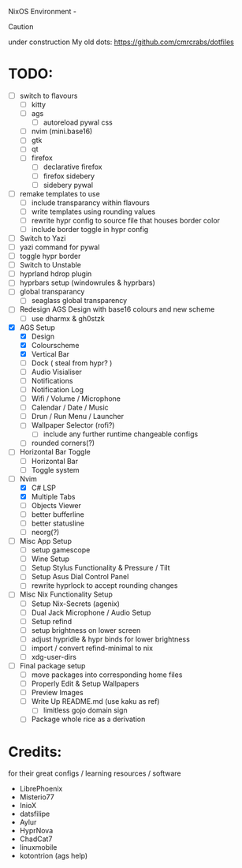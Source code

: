 NixOS Environment - <name pending>

> [!Caution]
>
> under construction
> My old dots: https://github.com/cmrcrabs/dotfiles

# TODO: 
- [ ] switch to flavours
    - [ ] kitty
    - [ ] ags
        - [ ] autoreload pywal css
    - [ ] nvim (mini.base16)
    - [ ] gtk
    - [ ] qt
    - [ ] firefox   
        - [ ] declarative firefox
        - [ ] firefox sidebery
        - [ ] sidebery pywal

- [ ] remake templates to use 
    - [ ] include transparancy within flavours
    - [ ] write templates using rounding values
    - [ ] rewrite hypr config to source file that houses border color
    - [ ] include border toggle in hypr config

- [ ] Switch to Yazi
- [ ] yazi command for pywal
- [ ] toggle hypr border
- [ ] Switch to Unstable
- [ ] hyprland hdrop plugin
- [ ] hyprbars setup (windowrules & hyprbars)
- [ ] global transparancy
    - [ ] seaglass global transparency

- [ ] Redesign AGS Design with base16 colours and new scheme
    - [ ] use dharmx & gh0stzk
- [X] AGS Setup
    - [X] Design
    - [X] Colourscheme
    - [X] Vertical Bar
    - [ ] Dock ( steal from hypr? )
    - [ ] Audio Visialiser
    - [ ] Notifications
    - [ ] Notification Log
    - [ ] Wifi / Volume / Microphone
    - [ ] Calendar / Date / Music
    - [ ] Drun / Run Menu / Launcher
    - [ ] Wallpaper Selector (rofi?)
        - [ ] include any further runtime changeable configs
    - [ ] rounded corners(?)

- [ ] Horizontal Bar Toggle
    - [ ] Horizontal Bar
    - [ ] Toggle system

- [ ] Nvim
    - [X] C# LSP
    - [X] Multiple Tabs
    - [ ] Objects Viewer
    - [ ] better bufferline
    - [ ] better statusline
    - [ ] neorg(?)

- [ ] Misc App Setup
    - [ ] setup gamescope
    - [ ] Wine Setup
    - [ ] Setup Stylus Functionality & Pressure / Tilt
    - [ ] Setup Asus Dial Control Panel 
    - [ ] rewrite hyprlock to accept rounding changes

- [ ] Misc Nix Functionality Setup
    - [ ] Setup Nix-Secrets (agenix)
    - [ ] Dual Jack Microphone / Audio Setup
    - [ ] Setup refind 
    - [ ] setup brightness on lower screen
    - [ ] adjust hypridle & hypr binds for lower brightness
    - [ ] import / convert refind-minimal to nix
    - [ ] xdg-user-dirs

- [ ] Final package setup
    - [ ] move packages into corresponding home files
    - [ ] Properly Edit & Setup Wallpapers
    - [ ] Preview Images
    - [ ] Write Up README.md (use kaku as ref)
        - [ ] limitless gojo domain sign
    - [ ] Package whole rice as a derivation

# Credits:
for their great configs / learning resources / software

- LibrePhoenix
- Misterio77
- InioX
- datsfilipe
- Aylur
- HyprNova
- ChadCat7
- linuxmobile
- kotontrion (ags help)
